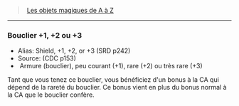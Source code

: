﻿> [Les objets magiques de A à Z](hd_magicitems_az_les_objets_magiques_de_a_a_z.md)

---

### Bouclier +1, +2 ou +3

- Alias: Shield, +1, +2, or +3 (SRD p242)
- Source: (CDC p153)
-  Armure (bouclier), peu courant (+1), rare (+2) ou très rare (+3)

Tant que vous tenez ce bouclier, vous bénéficiez d'un bonus à la CA qui dépend de la rareté du bouclier. Ce bonus vient en plus du bonus normal à la CA que le bouclier confère.


